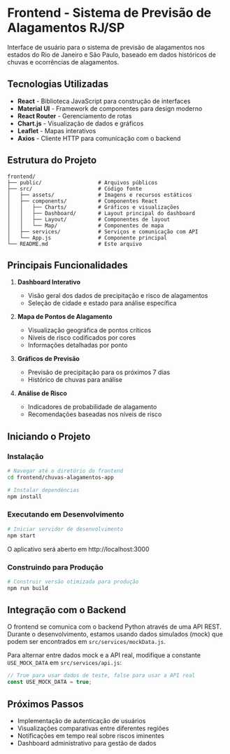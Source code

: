 # Frontend - Sistema de Previsão de Alagamentos RJ/SP

Interface de usuário para o sistema de previsão de alagamentos nos estados do Rio de Janeiro e São Paulo, baseado em dados históricos de chuvas e ocorrências de alagamentos.

## Tecnologias Utilizadas

- **React** - Biblioteca JavaScript para construção de interfaces
- **Material UI** - Framework de componentes para design moderno
- **React Router** - Gerenciamento de rotas
- **Chart.js** - Visualização de dados e gráficos
- **Leaflet** - Mapas interativos
- **Axios** - Cliente HTTP para comunicação com o backend

## Estrutura do Projeto

```
frontend/
├── public/                  # Arquivos públicos
├── src/                     # Código fonte
│   ├── assets/              # Imagens e recursos estáticos
│   ├── components/          # Componentes React
│   │   ├── Charts/          # Gráficos e visualizações
│   │   ├── Dashboard/       # Layout principal do dashboard
│   │   ├── Layout/          # Componentes de layout
│   │   └── Map/             # Componentes de mapa
│   ├── services/            # Serviços e comunicação com API
│   └── App.js               # Componente principal
└── README.md                # Este arquivo
```

## Principais Funcionalidades

1. **Dashboard Interativo**
   - Visão geral dos dados de precipitação e risco de alagamentos
   - Seleção de cidade e estado para análise específica

2. **Mapa de Pontos de Alagamento**
   - Visualização geográfica de pontos críticos
   - Níveis de risco codificados por cores
   - Informações detalhadas por ponto

3. **Gráficos de Previsão**
   - Previsão de precipitação para os próximos 7 dias
   - Histórico de chuvas para análise

4. **Análise de Risco**
   - Indicadores de probabilidade de alagamento
   - Recomendações baseadas nos níveis de risco

## Iniciando o Projeto

### Instalação

```bash
# Navegar até o diretório do frontend
cd frontend/chuvas-alagamentos-app

# Instalar dependências
npm install
```

### Executando em Desenvolvimento

```bash
# Iniciar servidor de desenvolvimento
npm start
```

O aplicativo será aberto em http://localhost:3000

### Construindo para Produção

```bash
# Construir versão otimizada para produção
npm run build
```

## Integração com o Backend

O frontend se comunica com o backend Python através de uma API REST. Durante o desenvolvimento, estamos usando dados simulados (mock) que podem ser encontrados em `src/services/mockData.js`.

Para alternar entre dados mock e a API real, modifique a constante `USE_MOCK_DATA` em `src/services/api.js`:

```javascript
// True para usar dados de teste, false para usar a API real
const USE_MOCK_DATA = true;
```

## Próximos Passos

- Implementação de autenticação de usuários
- Visualizações comparativas entre diferentes regiões
- Notificações em tempo real sobre riscos iminentes
- Dashboard administrativo para gestão de dados 